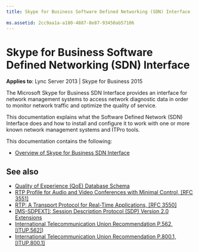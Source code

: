 ```yaml
---
title: Skype for Business Software Defined Networking (SDN) Interface
 
ms.assetid: 2cc9aa1a-a180-4887-8e87-93450ab57106
---
```



# Skype for Business Software Defined Networking (SDN) Interface

**Applies to**: Lync Server 2013 | Skype for Business 2015

The Microsoft Skype for Business SDN Interface provides an interface for network management systems to access network diagnostic data in order to monitor network traffic and optimize the quality of service.

This documentation explains what the Software Defined Network (SDN) Interface does and how to install and configure it to work with one or more known network management systems and ITPro tools.

This documentation contains the following:

-  [Overview of Skype for Business SDN Interface](overview.md)
    

## See also

-  [Quality of Experience (QoE) Database Schema](https://technet.microsoft.com/en-us/library/gg398687.aspx)  
-  [RTP Profile for Audio and Video Conferences with Minimal Control, [RFC 3551]](http://www.ietf.org/rfc/rfc3551.txt)  
-  [RTP: A Transport Protocol for Real-Time Applications, [RFC 3550]](http://www.ietf.org/rfc/rfc3550.txt) 
-  [[MS-SDPEXT]: Session Description Protocol (SDP) Version 2.0 Extensions](https://msdn.microsoft.com/en-us/library/cc431514%28v=office.12%29.aspx)  
-  [International Telecommunication Union Recommendation P.562, [ITUP.562]](http://www.itu.int/rec/T-REC-P.562-200405-I/en)) 
-  [International Telecommunication Union Recommendation P.800.1, [ITUP.800.1] ](http://www.itu.int/rec/T-REC-P.800.1-200607-I/en)
    
  

